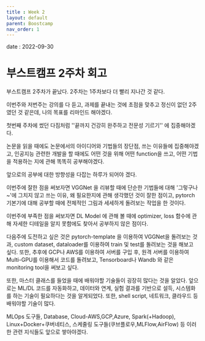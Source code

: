 ```yaml
---
title : Week 2
layout: default
parent: Boostcamp
nav_order: 1
---
```

date : 2022-09-30

# 부스트캠프 2주차 회고 

부스트캠프 2주차가 끝났다. 2주차는 1주차보다 더 빨리 지나간 것 같다. 

이번주와 저번주는 강의를 다 듣고, 과제를 끝내는 것에 초점을 맞추고 정신이 없던 2주였던 것 같은데, 나의 목표를 리마인드 해야겠다. 

첫번째 주차에 썼던 다짐처럼 ''끝까지 건강히 완주하고 전문성 기르기'' 에 집중해야겠다. 

논문을 읽을 때에도 논문에서의 아이디어와 기법들의 장단점, 쓰는 이유들에 집중해야겠고, 인공지능 관련한 개발을 할 때에도 어떤 것을 위해 어떤 function을 쓰고, 어떤 기법을 적용하는 지에 관해 똑똑히 공부해야겠다. 

앞으로의 공부에 대한 방향성을 다잡는 하루가 되어야 겠다.  



이번주에 잘한 점을 써보자면 VGGNet 을 리뷰할 때에 단순한 기법들에 대해 '그렇구나~'에 그치지 않고 쓰는 이유, 왜 필요한지에 관해 생각했던 것이 잘한 점이고, pytorch 기본기에 대해 공부할 때에 전체적인 그림과 세세하게 돌려보는 작업을 한 것이다. 

이번주에 부족한 점을 써보자면 DL Model 에 관해 볼 때에 optimizer, loss 함수에 관해 자세한 디테일을 알지 못함에도 찾아서 공부하지 않은 점이다. 

다음주에 도전하고 싶은 것은 pytorch-template 을 이용하여 VGGNet을 돌려보는 것과, custom dataset, dataloader를 이용하여 train 및 test를 돌려보는 것을 해보고 싶다. 또한, 추후에 GCP나 AWS를 이용하여 서버를 구입 후, 원격 서버를 이용하여 Multi-GPU를 이용해서 코드를 돌려보고, Tensorboard나 Wandb 와 같은 monitoring tool을 써보고 싶다. 



또한, 마스터 클래스를 들었을 때에 배워야할 기술들이 굉장히 많다는 것을 알았다. 앞으로는 ML/DL 코드를 자동화하고, 데이터와 연계, 실험 결과를 기반으로 설득, 시스템화를 하는 기술이 필요하다는 것을 알게되었다. 또한, shell script, 네트워크, 클라우드 등 배워야할 기술이 많다. 

MLOps 도구들, Database, Cloud-AWS,GCP,Azure, Spark(+Hadoop), Linux+Docker+쿠버네티스, 스케줄링 도구들(쿠브플로우,MLFlow,AirFlow) 등 이러한 관련 지식들도 앞으로 쌓아야겠다.

